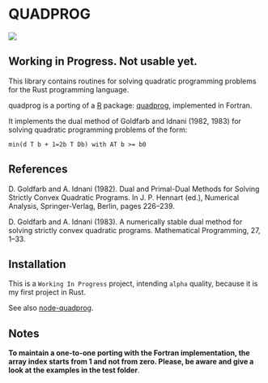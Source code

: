 # QUADPROG
![](https://github.com/albertosantini/rust-quadprog/workflows/CI/badge.svg)

## Working in Progress. Not usable yet.

This library contains routines for solving quadratic programming problems for the Rust programming language.

quadprog is a porting of a [R](http://www.r-project.org) package:
[quadprog](http://cran.r-project.org/web/packages/quadprog/), implemented in
Fortran.

It implements the dual method of Goldfarb and Idnani (1982, 1983) for solving
quadratic programming problems of the form: 

`min(d T b + 1=2b T Db) with AT b >= b0`

## References

D. Goldfarb and A. Idnani (1982). Dual and Primal-Dual Methods for Solving
Strictly Convex Quadratic Programs. In J. P. Hennart (ed.), Numerical Analysis,
Springer-Verlag, Berlin, pages 226–239.

D. Goldfarb and A. Idnani (1983). A numerically stable dual method for solving
strictly convex quadratic programs. Mathematical Programming, 27, 1–33.

## Installation

This is a `Working In Progress` project, intending `alpha` quality, because it is my first project in Rust.

See also [node-quadprog](https://github.com/albertosantini/node-quadprog).

## Notes

**To maintain a one-to-one porting with the Fortran implementation, the array
index starts from 1 and not from zero. Please, be aware and give a look at the
examples in the test folder**.

